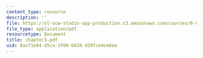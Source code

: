 ```yaml
---
content_type: resource
description: ''
file: https://ol-ocw-studio-app-production.s3.amazonaws.com/courses/6-901-inventions-and-patents-fall-2005/8acf1e84d5ca3f00b634d297ce4ce6ee_chapter3.pdf
file_type: application/pdf
resourcetype: Document
title: chapter3.pdf
uid: 8acf1e84-d5ca-3f00-b634-d297ce4ce6ee
---
```

